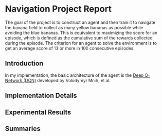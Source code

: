 # Navigation Project Report
The goal of the project is to construct an agent and then train it to navigate the banana field to collect as many yellow bananas as possible while avoiding the blue bananas. This is equivalent to maximizing the score for an episode, which is defined as the cumulative sum of the rewards collected during the episode. The criterion for an agent to solve the environment is to get an average score of 13 or more in 100 consecutive episodes.

## Introduction

In my implementation, the basic architecture of the agent is the [Deep Q-Network (DQN)](https://storage.googleapis.com/deepmind-media/dqn/DQNNaturePaper.pdf) developed by Volodymyr Mnih, et al.

## Implementation Details

## Experimental Results

## Summaries
